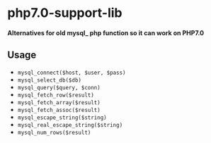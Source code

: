 php7.0-support-lib
===

#### Alternatives for old mysql_ php function so it can work on PHP7.0 ####

Usage
-----
- ```mysql_connect($host, $user, $pass)```
- ```mysql_select_db($db)```
- ```mysql_query($query, $conn)```
- ```mysql_fetch_row($result)``` 
- ```mysql_fetch_array($result)```
- ```mysql_fetch_assoc($result)```
- ```mysql_escape_string($string)```
- ```mysql_real_escape_string($string)```
- ```mysql_num_rows($result)```
